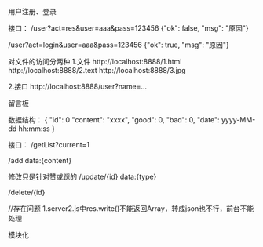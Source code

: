用户注册、登录

接口：
/user?act=res&user=aaa&pass=123456
        {"ok": false, "msg": "原因"}

/user?act=login&user=aaa&pass=123456
        {"ok": true, "msg": "原因"}


对文件的访问分两种
1.文件
http://localhost:8888/1.html
http://localhost:8888/2.text
http://localhost:8888/3.jpg

2.接口
http://localhost:8888/user?name=...



留言板

数据结构：
    {
        "id": 0
        "content": "xxxx",
        "good": 0,
        "bad": 0,
        "date": yyyy-MM-dd hh:mm:ss
    }

接口：
/getList?current=1

/add
data:{content}

修改只是针对赞或踩的
/update/{id}
data:{type}

/delete/{id}

//存在问题
1.server2.js中res.write()不能返回Array，转成json也不行，前台不能处理


模块化